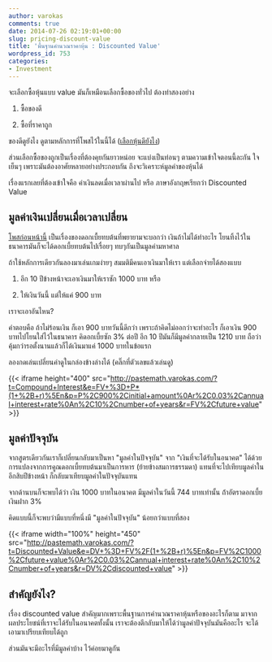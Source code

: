 ```yaml
---
author: varokas
comments: true
date: 2014-07-26 02:19:01+00:00
slug: pricing-discount-value
title: 'พื้นฐานคำนวณราคาหุ้น : Discounted Value'
wordpress_id: 753
categories:
- Investment
---
```


จะเลือกซื้อหุ้นแบบ value มันก็เหมือนเลือกซื้อของทั่วไป ต้องทำสองอย่าง
<!--more-->





  1. ซื้อของดี


  2. ซื้อที่ราคาถูก



ของดีดูยังไง ดูตามหลักการที่โพสไว้ในนี้ได้ ([เลือกหุ้นดียังไง](http://www.varokas.com/%E0%B9%80%E0%B8%A5%E0%B8%B7%E0%B8%AD%E0%B8%81%E0%B8%AB%E0%B8%B8%E0%B9%89%E0%B8%99%E0%B8%94%E0%B8%B5%E0%B8%A2%E0%B8%B1%E0%B8%87%E0%B9%84%E0%B8%87/))

ส่วนเลือกซื้อของถูกเป็นเรื่องที่ต้องคุยกันยาวหน่อย จะแบ่งเป็นท่อนๆ ตามความเข้าใจตอนนี้ละกัน ใจเย็นๆ เพราะมันต้องอาศัยหลายอย่างประกอบกัน ถึงจะวิเคราะห์มูลค่าของหุ้นได้

เรื่องแรกเลยที่ต้องเข้าใจคือ ค่าเงินลดเมื่อเวลาผ่านไป หรือ ภาษาอังกฤษเรียกว่า Discounted Value



## มูลค่าเงินเปลี่ยนเมื่อเวลาเปลี่ยน



[โพสก่อนหน้านี้](http://www.varokas.com/power-of-compound-interest) เป็นเรื่องของดอกเบื้ยทบต้นที่พยายามจะบอกว่า เงินถ้าไม่ได้ทำอะไร โยนทิ้งไว้ในธนาคารมันก็จะได้ดอกเบี้ยทบต้นไปเรื่อยๆ ทบๆกันเป็นมูลค่ามหาศาล

ถ้าใช้หลักการเดียวกันลองมาเล่นเกมง่ายๆ สมมติมีคนเอาเงินมาให้เรา แต่เลือกจ่ายได้สองแบบ





  1. อีก 10 ปีข้างหน้าจะเอาเงินมาให้เราซัก 1000 บาท หรือ 


  2. ให้เงินวันนี้ แต่ให้แค่ 900 บาท



เราจะเอาอันไหน?

คำตอบคือ ถ้าไม่ร้อนเงิน ก็เอา 900 บาทวันนี้ดีกว่า เพราะถ้าคิดไม่ออกว่าจะทำอะไร ก็เอาเงิน 900 บาทไปโยนใส่ไว้ในธนาคาร คิดอกเบี้ยซัก 3% ต่อปี อีก 10 ปีมันก็มีมูลค่ากลายเป็น 1210 บาท ถือว่าคุ้มกว่ารอตั้งนานแล้วก็ได้เงินมาแค่ 1000 บาทในข้อแรก

ลองกดเล่นเปลี่ยนค่าดูในกล่องข้างล่างได้ (คลิ๊กที่ตัวเลขแล้วเล่นดู)

{{< iframe height="400" src="http://pastemath.varokas.com/?t=Compound+Interest&e=FV+%3D+P*(1+%2B+r)%5En&p=P%2C900%2Cinitial+amount%0Ar%2C0.03%2Cannual+interest+rate%0An%2C10%2Cnumber+of+years&r=FV%2Cfuture+value" >}}



## มูลค่าปัจจุบัน



จากสูตรเดียวกันเราก็เปลี่ยนกลับมาเป็นหา "มูลค่าในปัจจุบัน" จาก "เงินที่จะได้รับในอนาคต" ได้ด้วยการแปลงจากการคูณดอกเบี้ยทบต้นมาเป็นการหาร (ย้ายข้างสมการธรรมดา) แทนที่จะไปเทียบมูลค่าในอีกสิบปีข้างหน้า ก็กลับมาเทียบมูลค่าในปัจจุบันแทน

จากด้านบนก็จะพบได้ว่า เงิน 1000 บาทในอนาคต มีมูลค่าในวันนี้ 744 บาทเท่านั้น ถ้่าอัตราดอกเบี้ยเงินฝาก 3%

คิดแบบนี้ก็จะพบว่ามีแบบที่หนึ่งมี "มูลค่าในปัจจุบัน" น้อยกว่าแบบที่สอง

{{< iframe width="100%" height="450" src="http://pastemath.varokas.com/?t=Discounted+Value&e=DV+%3D+FV%2F(1+%2B+r)%5En&p=FV%2C1000%2Cfuture+value%0Ar%2C0.03%2Cannual+interest+rate%0An%2C10%2Cnumber+of+years&r=DV%2Cdiscounted+value" >}}



## สำคัญยังไง?



เรื่อง discounted value สำคัญมากเพราะพื้นฐานการคำนวณราคาหุ้นหรือของอะไรก็ตาม มาจากผลประโยชน์ที่เราจะได้รับในอนาคตทั้งนั้น เราจะต้องตีกลับมาให้ได้ว่ามูลค่าปัจจุบันมันคืออะไร จะได้เอามาเปรียบเทียบได้ถูก

ส่วนมันจะมีอะไรที่มีมูลค่าบ้าง ไว้ค่อยมาดูกัน
